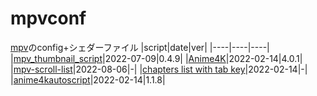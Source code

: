 # mpvconf
[mpv](https://github.com/mpv-player/mpv)のconfig+シェダーファイル
|script|date|ver|
|----|----|----|
|[mpv_thumbnail_script](https://github.com/marzzzello/mpv_thumbnail_script)|2022-07-09|0.4.9|
|[Anime4K](https://github.com/bloc97/Anime4K)|2022-02-14|4.0.1|
|[mpv-scroll-list](https://github.com/CogentRedTester/mpv-scroll-list)|2022-08-06|-|
|[chapters list with tab key](https://github.com/zxhzxhz/mpv-chapters)|2022-02-14|-|
|[anime4kautoscript](https://github.com/mhtvsSFrpHdE/AnimeAnyK-mpv)|2022-02-14|1.1.8|
